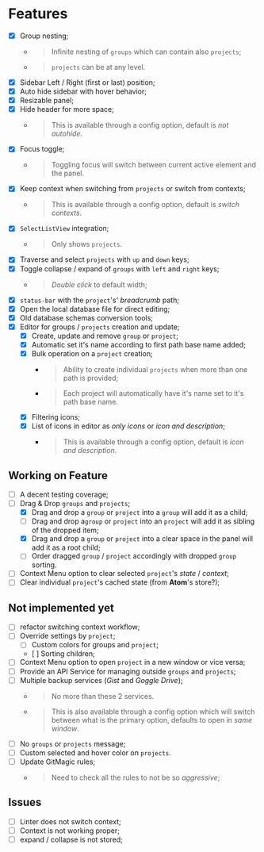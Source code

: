 # Features

- [x] Group nesting;
  - > Infinite nesting of `groups` which can contain also `projects`;
  - > `projects` can be at any level.
- [x] Sidebar Left / Right (first or last) position;
- [x] Auto hide sidebar with hover behavior;
- [x] Resizable panel;
- [x] Hide header for more space;
  - > This is available through a config option, default is *not autohide*.
- [x] Focus toggle;
  - > Toggling focus will switch between current active element and the panel.
- [x] Keep context when switching from `projects` or switch from contexts;
  - > This is available through a config option, default is *switch contexts*.
- [x] `SelectListView` integration;
  - > Only shows `projects`.
- [x] Traverse and select `projects` with `up` and `down` keys;
- [x] Toggle collapse / expand of `groups` with `left` and `right` keys;
  - > *Double click* to default width;
- [x] `status-bar` with the `project`'s' *breadcrumb* path;
- [x] Open the local database file for direct editing;
- [x] Old database schemas conversion tools;
- [x] Editor for groups / `projects` creation and update;
  - [x] Create, update and remove `group` or `project`;
  - [x] Automatic set it's name according to first path base name added;
  - [x] Bulk operation on a `project` creation;
    - > Ability to create individual `projects` when more than one path is provided;
    - > Each project will automatically have it's name set to it's path base name.
  - [x] Filtering icons;
  - [x] List of icons in editor as *only icons* or *icon and description*;
    - > This is available through a config option, default is *icon and description*.

## Working on Feature

- [ ] A decent testing coverage;
- [ ] Drag & Drop `groups` and `projects`;
  - [x] Drag and drop a `group` or `project` into a `group` will add it as a child;
  - [ ] Drag and drop a`group` or `project` into an `project` will add it as sibling of the dropped item;
  - [x] Drag and drop a `group` or `project` into a clear space in the panel will add it as a root child;
  - [ ] Order dragged `group` / `project` accordingly with dropped `group` sorting.
- [ ] Context Menu option to clear selected `project`'s *state* / *context*;
- [ ] Clear individual `project`'s cached state (from **Atom**'s store?);

## Not implemented yet

- [ ] refactor switching context workflow;
- [ ] Override settings by `project`;
  - [ ] Custom colors for groups and `project`;
  - [ ] Sorting children;
- [ ] Context Menu option to open `project` in a new window or vice versa;
- [ ] Provide an API Service for managing outside `groups` and `projects`;
- [ ] Multiple backup services (*Gist* and *Goggle Drive*);
  - > No more than these 2 services.
  - > This is also available through a config option which will switch between what is the primary option, defaults to open in *same window*.
- [ ] No `groups` or `projects` message;
- [ ] Custom selected and hover color on `projects`.
- [ ] Update GitMagic rules;
  - > Need to check all the rules to not be so *aggressive*;

## Issues

- [ ] Linter does not switch context;
- [ ] Context is not working proper;
- [ ] expand / collapse is not stored;
